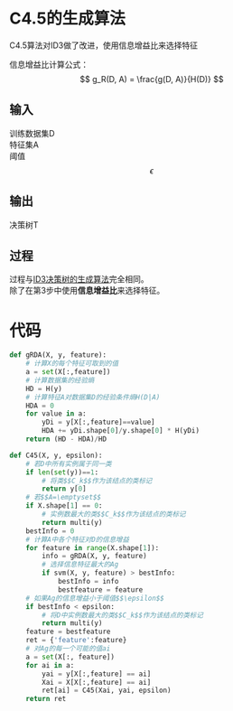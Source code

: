 # C4.5的生成算法

C4.5算法对ID3做了改进，使用信息增益比来选择特征  

信息增益比计算公式：  
$$
g_R(D, A) = \frac{g(D, A)}{H(D)}
$$

## 输入

训练数据集D  
特征集A  
阈值$$\epsilon$$

## 输出

决策树T

## 过程

过程与[ID3决策树的生成算法](https://windmising.gitbook.io/lihang-tongjixuexifangfa/decisiontree/3)完全相同。  
除了在第3步中使用**信息增益比**来选择特征。  
# 代码

```python
def gRDA(X, y, feature):
    # 计算X的每个特征可取到的值
    a = set(X[:,feature])
    # 计算数据集的经验熵
    HD = H(y)
    # 计算特征A对数据集D的经验条件熵H(D|A)
    HDA = 0
    for value in a:
        yDi = y[X[:,feature]==value]
        HDA += yDi.shape[0]/y.shape[0] * H(yDi)
    return (HD - HDA)/HD

def C45(X, y, epsilon):
    # 若D中所有实例属于同一类
    if len(set(y))==1:
        # 将类$$C_k$$作为该结点的类标记
        return y[0]
    # 若$$A=\emptyset$$
    if X.shape[1] == 0:
        # 实例数最大的类$$C_k$$作为该结点的类标记
        return multi(y)
    bestInfo = 0
    # 计算A中各个特征对D的信息增益
    for feature in range(X.shape[1]):
        info = gRDA(X, y, feature)
        # 选择信息特征最大的Ag
        if svm(X, y, feature) > bestInfo:
            bestInfo = info
            bestfeature = feature
    # 如果Ag的信息增益小于阈值$$\epsilon$$
    if bestInfo < epsilon:
        # 将D中实例数最大的类$$C_k$$作为该结点的类标记
        return multi(y)
    feature = bestfeature
    ret = {'feature':feature}
    # 对Ag的每一个可能的值ai
    a = set(X[:, feature])
    for ai in a:
        yai = y[X[:,feature] == ai]
        Xai = X[X[:,feature] == ai]
        ret[ai] = C45(Xai, yai, epsilon)
    return ret
```